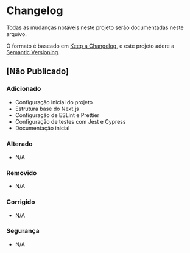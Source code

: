 # Changelog

Todas as mudanças notáveis neste projeto serão documentadas neste arquivo.

O formato é baseado em [Keep a Changelog](https://keepachangelog.com/pt-BR/1.0.0/),
e este projeto adere a [Semantic Versioning](https://semver.org/lang/pt-BR/).

## [Não Publicado]

### Adicionado

- Configuração inicial do projeto
- Estrutura base do Next.js
- Configuração de ESLint e Prettier
- Configuração de testes com Jest e Cypress
- Documentação inicial

### Alterado

- N/A

### Removido

- N/A

### Corrigido

- N/A

### Segurança

- N/A

